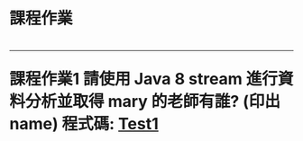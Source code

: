 <h1>課程作業<h1/>
<hr>  
課程作業1
  請使用 Java 8 stream 進行資料分析並取得 mary 的老師有誰? (印出 name)
  程式碼: <a href="src/test/java/com/study/SpringCoreCoursework/coursework1/Test1.java">Test1<a/>
